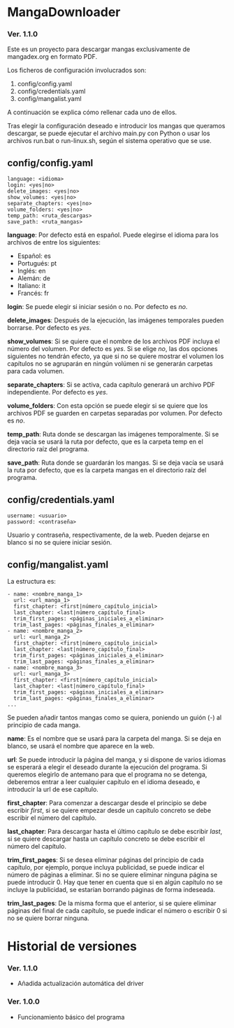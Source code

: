 # MangaDownloader
### Ver. 1.1.0

Este es un proyecto para descargar mangas exclusivamente de mangadex.org en formato PDF.

Los ficheros de configuración involucrados son:
1. config/config.yaml
2. config/credentials.yaml
3. config/mangalist.yaml

A continuación se explica cómo rellenar cada uno de ellos.

Tras elegir la configuración deseado e introducir los mangas que queramos descargar, se puede ejecutar el archivo main.py con Python o usar los archivos run.bat o run-linux.sh, según el sistema operativo que se use.

## config/config.yaml

```
language: <idioma>
login: <yes|no>
delete_images: <yes|no>
show_volumes: <yes|no>
separate_chapters: <yes|no>
volume_folders: <yes|no>
temp_path: <ruta_descargas>
save_path: <ruta_mangas>
```

**language**: Por defecto está en español.
Puede elegirse el idioma para los archivos de entre los siguientes:
- Español: es
- Portugués: pt
- Inglés: en
- Alemán: de
- Italiano: it
- Francés: fr

**login**: Se puede elegir si iniciar sesión o no. Por defecto es *no*.

**delete_images**: Después de la ejecución, las imágenes temporales pueden borrarse. Por defecto es *yes*.

**show_volumes**: Si se quiere que el nombre de los archivos PDF incluya el número del volumen. Por defecto es *yes*. Si se elige *no*, las dos opciones siguientes no tendrán efecto, ya que si no se quiere mostrar el volumen los capítulos no se agruparán en ningún volúmen ni se generarán carpetas para cada volumen.

**separate_chapters**: Si se activa, cada capítulo generará un archivo PDF independiente. Por defecto es *yes*.

**volume_folders**: Con esta opción se puede elegir si se quiere que los archivos PDF se guarden en carpetas separadas por volumen. Por defecto es *no*.

**temp_path**: Ruta donde se descargan las imágenes temporalmente. Si se deja vacía se usará la ruta por defecto, que es la carpeta temp en el directorio raíz del programa.

**save_path**: Ruta donde se guardarán los mangas. Si se deja vacía se usará la ruta por defecto, que es la carpeta mangas en el directorio raíz del programa.

## config/credentials.yaml

```
username: <usuario>
password: <contraseña>
```

Usuario y contraseña, respectivamente, de la web. Pueden dejarse en blanco si no se quiere iniciar sesión.

## config/mangalist.yaml

La estructura es:

```
- name: <nombre_manga_1>
  url: <url_manga_1>
  first_chapter: <first|número_capítulo_inicial>
  last_chapter: <last|número_capítulo_final>
  trim_first_pages: <páginas_iniciales_a_eliminar>
  trim_last_pages: <páginas_finales_a_eliminar>
- name: <nombre_manga_2>
  url: <url_manga_2>
  first_chapter: <first|número_capítulo_inicial>
  last_chapter: <last|número_capítulo_final>
  trim_first_pages: <páginas_iniciales_a_eliminar>
  trim_last_pages: <páginas_finales_a_eliminar>
- name: <nombre_manga_3>
  url: <url_manga_3>
  first_chapter: <first|número_capítulo_inicial>
  last_chapter: <last|número_capítulo_final>
  trim_first_pages: <páginas_iniciales_a_eliminar>
  trim_last_pages: <páginas_finales_a_eliminar>
...
```

Se pueden añadir tantos mangas como se quiera, poniendo un guión (-) al principio de cada manga.

**name**: Es el nombre que se usará para la carpeta del manga. Si se deja en blanco, se usará el nombre que aparece en la web.

**url**: Se puede introducir la página del manga, y si dispone de varios idiomas se esperará a elegir el deseado durante la ejecución del programa. Si queremos elegirlo de antemano para que el programa no se detenga, deberemos entrar a leer cualquier capítulo en el idioma deseado, e introducir la url de ese capítulo.

**first_chapter**: Para comenzar a descargar desde el principio se debe escribir *first*, si se quiere empezar desde un capítulo concreto se debe escribir el número del capítulo.

**last_chapter**: Para descargar hasta el último capítulo se debe escribir *last*, si se quiere descargar hasta un capítulo concreto se debe escribir el número del capítulo.

**trim_first_pages**: Si se desea eliminar páginas del principio de cada capítulo, por ejemplo, porque incluya publicidad, se puede indicar el número de páginas a eliminar. Si no se quiere eliminar ninguna página se puede introducir 0. Hay que tener en cuenta que si en algún capítulo no se incluye la publicidad, se estarían borrando páginas de forma indeseada.

**trim_last_pages**: De la misma forma que el anterior, si se quiere eliminar páginas del final de cada capítulo, se puede indicar el número o escribir 0 si no se quiere borrar ninguna.



# Historial de versiones

### Ver. 1.1.0

- Añadida actualización automática del driver

### Ver. 1.0.0

- Funcionamiento básico del programa

